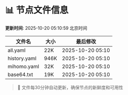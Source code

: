 # 📊 节点文件信息

**更新时间**: 2025-10-20 05:10:59 北京时间

| 文件名 | 大小 | 最后修改 |
|--------|------|----------|
| all.yaml | 22K | 2025-10-20 05:10 |
| history.yaml | 946K | 2025-10-20 05:10 |
| mihomo.yaml | 32K | 2025-10-20 05:10 |
| base64.txt | 19K | 2025-10-20 05:10 |

> 🔄 文件每30分钟自动更新，确保节点的新鲜度和可用性
